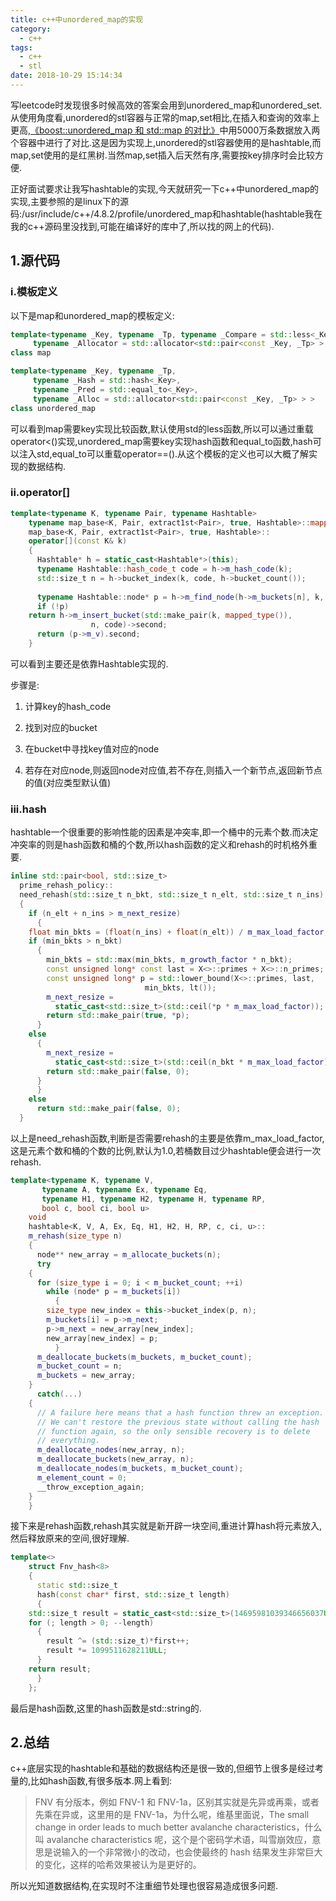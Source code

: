 ```yaml
---
title: c++中unordered_map的实现
category:
  - c++
tags:
  - c++
  - stl
date: 2018-10-29 15:14:34
---
```


写leetcode时发现很多时候高效的答案会用到unordered_map和unordered_set.从使用角度看,unordered的stl容器与正常的map,set相比,在插入和查询的效率上更高,[《boost::unordered_map 和 std::map 的对比》](https://blog.csdn.net/ljp1919/article/details/50463761?utm_source=blogkpcl7)中用5000万条数据放入两个容器中进行了对比.这是因为实现上,unordered的stl容器使用的是hashtable,而map,set使用的是红黑树.当然map,set插入后天然有序,需要按key排序时会比较方便.

正好面试要求让我写hashtable的实现,今天就研究一下c++中unordered_map的实现,主要参照的是linux下的源码:/usr/include/c++/4.8.2/profile/unordered_map和hashtable(hashtable我在我的c++源码里没找到,可能在编译好的库中了,所以找的网上的代码).

<!-- more -->

## 1.源代码

### i.模板定义

以下是map和unordered_map的模板定义:

```c++
template<typename _Key, typename _Tp, typename _Compare = std::less<_Key>,
	 typename _Allocator = std::allocator<std::pair<const _Key, _Tp> > >
class map
```

```c++
template<typename _Key, typename _Tp,
	 typename _Hash = std::hash<_Key>,
	 typename _Pred = std::equal_to<_Key>,
	 typename _Alloc = std::allocator<std::pair<const _Key, _Tp> > >
class unordered_map
```

可以看到map需要key实现比较函数,默认使用std的less函数,所以可以通过重载operator<()实现,unordered_map需要key实现hash函数和equal_to函数,hash可以注入std,equal_to可以重载operator==().从这个模板的定义也可以大概了解实现的数据结构.

### ii.operator[]

```c++
template<typename K, typename Pair, typename Hashtable>
    typename map_base<K, Pair, extract1st<Pair>, true, Hashtable>::mapped_type&
    map_base<K, Pair, extract1st<Pair>, true, Hashtable>::
    operator[](const K& k)
    {
      Hashtable* h = static_cast<Hashtable*>(this);
      typename Hashtable::hash_code_t code = h->m_hash_code(k);
      std::size_t n = h->bucket_index(k, code, h->bucket_count());
 
      typename Hashtable::node* p = h->m_find_node(h->m_buckets[n], k, code);
      if (!p)
	return h->m_insert_bucket(std::make_pair(k, mapped_type()),
				  n, code)->second;
      return (p->m_v).second;
    }
```

可以看到主要还是依靠Hashtable实现的.

步骤是:

1. 计算key的hash_code

2. 找到对应的bucket
3. 在bucket中寻找key值对应的node
4. 若存在对应node,则返回node对应值,若不存在,则插入一个新节点,返回新节点的值(对应类型默认值)

### iii.hash

hashtable一个很重要的影响性能的因素是冲突率,即一个桶中的元素个数.而决定冲突率的则是hash函数和桶的个数,所以hash函数的定义和rehash的时机格外重要.

```c++
inline std::pair<bool, std::size_t>
  prime_rehash_policy::
  need_rehash(std::size_t n_bkt, std::size_t n_elt, std::size_t n_ins) const
  {
    if (n_elt + n_ins > m_next_resize)
      {
	float min_bkts = (float(n_ins) + float(n_elt)) / m_max_load_factor;
	if (min_bkts > n_bkt)
	  {
	    min_bkts = std::max(min_bkts, m_growth_factor * n_bkt);
	    const unsigned long* const last = X<>::primes + X<>::n_primes;
	    const unsigned long* p = std::lower_bound(X<>::primes, last,
						      min_bkts, lt());
	    m_next_resize =
	      static_cast<std::size_t>(std::ceil(*p * m_max_load_factor));
	    return std::make_pair(true, *p);
	  }
	else
	  {
	    m_next_resize =
	      static_cast<std::size_t>(std::ceil(n_bkt * m_max_load_factor));
	    return std::make_pair(false, 0);
	  }
      }
    else
      return std::make_pair(false, 0);
  }
```

以上是need_rehash函数,判断是否需要rehash的主要是依靠m_max_load_factor,这是元素个数和桶的个数的比例,默认为1.0,若桶数目过少hashtable便会进行一次rehash.

```c++
template<typename K, typename V,
	   typename A, typename Ex, typename Eq,
	   typename H1, typename H2, typename H, typename RP,
	   bool c, bool ci, bool u>
    void
    hashtable<K, V, A, Ex, Eq, H1, H2, H, RP, c, ci, u>::
    m_rehash(size_type n)
    {
      node** new_array = m_allocate_buckets(n);
      try
	{
	  for (size_type i = 0; i < m_bucket_count; ++i)
	    while (node* p = m_buckets[i])
	      {
		size_type new_index = this->bucket_index(p, n);
		m_buckets[i] = p->m_next;
		p->m_next = new_array[new_index];
		new_array[new_index] = p;
	      }
	  m_deallocate_buckets(m_buckets, m_bucket_count);
	  m_bucket_count = n;
	  m_buckets = new_array;
	}
      catch(...)
	{
	  // A failure here means that a hash function threw an exception.
	  // We can't restore the previous state without calling the hash
	  // function again, so the only sensible recovery is to delete
	  // everything.
	  m_deallocate_nodes(new_array, n);
	  m_deallocate_buckets(new_array, n);
	  m_deallocate_nodes(m_buckets, m_bucket_count);
	  m_element_count = 0;
	  __throw_exception_again;
	}
    }
```

接下来是rehash函数,rehash其实就是新开辟一块空间,重进计算hash将元素放入,然后释放原来的空间,很好理解.

```c++
template<>
    struct Fnv_hash<8>
    {
      static std::size_t
      hash(const char* first, std::size_t length)
      {
	std::size_t result = static_cast<std::size_t>(14695981039346656037ULL);
	for (; length > 0; --length)
	  {
	    result ^= (std::size_t)*first++;
	    result *= 1099511628211ULL;
	  }
	return result;
      }
    };
```

最后是hash函数,这里的hash函数是std::string的.

## 2.总结

c++底层实现的hashtable和基础的数据结构还是很一致的,但细节上很多是经过考量的,比如hash函数,有很多版本.网上看到:

>FNV 有分版本，例如 FNV-1 和 FNV-1a，区别其实就是先异或再乘，或者先乘在异或，这里用的是 FNV-1a，为什么呢，维基里面说，The small change in order leads to much better avalanche characteristics，什么叫 avalanche characteristics 呢，这个是个密码学术语，叫雪崩效应，意思是说输入的一个非常微小的改动，也会使最终的 hash 结果发生非常巨大的变化，这样的哈希效果被认为是更好的。

所以光知道数据结构,在实现时不注重细节处理也很容易造成很多问题.
